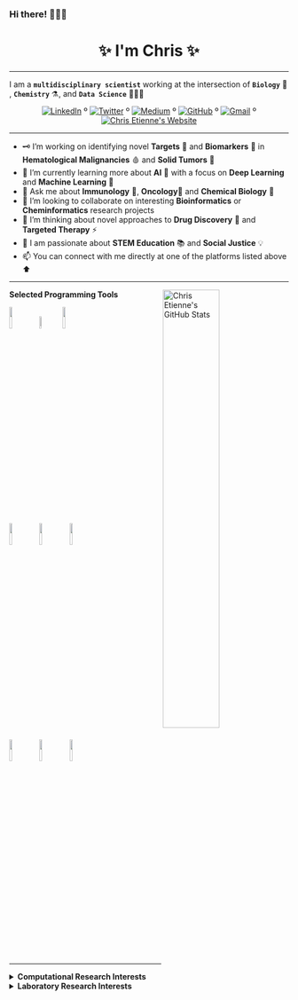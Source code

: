 <!--
**cetienn01/cetienn01** is a  _special_  repository because its `README.md` (this file) appears on your GitHub profile.
-->
### Hi there! 🙋🏿‍♂️

<!-- Introduction/Summary Section -->

<h1 align = center>✨ I'm Chris ✨</h1>
<hr>

I am a **`multidisciplinary scientist`** working at the intersection of **`Biology`** 🧫 , **`Chemistry`** ⚗️, and **`Data Science`** 👨🏿‍💻

<!-- **Badges**
- website to create badge : https://shields.io/
- very nice tutorial to create badge : https://medium.com/@therafamartins/make-your-customized-badges-in-a-few-minutes-18e75475e271
-->

<p align="center">
  <a href="https://www.linkedin.com/in/christian-etienne/"><img src="http://img.shields.io/badge/LinkedIn-blue?style=flat&logo=linkedin" alt="LinkedIn"></a> º
  <a href="https://twitter.com/iamchrisetienne"><img src="https://img.shields.io/twitter/url?label=Twitter&style=social&url=https%3A%2F%2Ftwitter.com%2Fiamchrisetienne" alt="Twitter"></a> º
  <a href="https://medium.com/@cetienn01"><img src="https://img.shields.io/badge/Medium-black?style=flatl&logo=medium" alt="Medium"></a> º
  <a href="https://github.com/cetienn01"><img src="https://img.shields.io/badge/GitHub-000?style=flat&logo=Github&labelColor=white&logoColor=Black" alt="GitHub"></a> º
  <a href="mailto:cetienn01@gmail.com"><img src="https://img.shields.io/badge/Gmail-red?style=flat&logo=Gmail&labelColor=white&link=mailto:cetienn01@gmail.com" alt="Gmail"></a> º
  <a href="https://cetienn01.github.io/"><img src="https://img.icons8.com/doodle/25/000000/internet--v1.png" alt="Chris Etienne's Website" ></a>
</p>
<hr>

<!-- Activities/Interests Section -->
- 🗝 I’m working on identifying novel **Targets** 🎯 and **Biomarkers** 🎲 in **Hematological Malignancies** 🩸 and **Solid Tumors** 🧱
- 🔭 I’m currently learning more about **AI** 🚀 with a focus on **Deep Learning** and **Machine Learning** 🤖
- 💭 Ask me about **Immunology** 🧬, **Oncology**🔬 and **Chemical Biology** 🧪
- 🤝 I’m looking to collaborate on interesting **Bioinformatics** or **Cheminformatics** research projects
- 🤔 I’m thinking about novel approaches to **Drug Discovery** 💊 and **Targeted Therapy** ⚡
- 💯 I am passionate about **STEM Education** 📚 and **Social Justice** 💡
- 📫  You can connect with me directly at one of the platforms listed above ⬆️

<!--
**another option for creating badge for this GitHub markdown**
this can be placed anywhere in the document
- caveat : will not be able to align this section using html tags (hence: use the method above)
--
[![LinkedIn](http://img.shields.io/badge/LinkedIn-blue?style=flat&logo=linkedin)](https://www.linkedin.com/in/christian-etienne/)
[![Medium](https://img.shields.io/badge/Medium-black?style=flatl&logo=medium)](https://medium.com/@cetienn01)
[![Gmail](https://img.shields.io/badge/Gmail-red?style=flat&logo=Gmail&labelColor=white&link=mailto:cetienn01@gmail.com)](mailto:cetienn01@gmail.com)
[![GitHub](https://img.shields.io/badge/GitHub-000?style=flat&logo=Github&labelColor=white&logoColor=Black)](https://github.com/cetienn01)
-->

<hr>

<!-- **GitHub README Stats**
- Checkout this repo for details : https://github.com/anuraghazra/github-readme-stats
-->

<p>
  <a href="https://github-readme-stats.vercel.app/api?username=cetienn01&show_icons=true&theme=nightowl&count_private=true">
     <img width="45%" align="right" alt="Chris Etienne's GitHub Stats" src="https://github-readme-stats.vercel.app/api?username=cetienn01&show_icons=true&theme=nightowl&count_private=true" />
  </a>
  
<!-- Programming Languages and Computational Tools Section.
**Be careful with the alignment.**
You can use these sites to get logos: https://www.vectorlogo.zone or https://simpleicons.org/
-->
  
  **Selected Programming Tools**
  
  <code><img width="10%" src="https://www.vectorlogo.zone/logos/python/python-ar21.svg"></code>
  <code><img width="7.5%" src="https://www.vectorlogo.zone/logos/r-project/r-project-official.svg"></code>
  <code><img width="10%" src="https://www.vectorlogo.zone/logos/jupyter/jupyter-ar21.svg"></code>
  <br />
  <code><img width="10%" src="https://www.vectorlogo.zone/logos/gnu_bash/gnu_bash-ar21.svg"></code>
  <code><img width="10%" src="https://www.vectorlogo.zone/logos/git-scm/git-scm-ar21.svg"></code>
  <code><img width="10%" src="https://www.vectorlogo.zone/logos/atom_io/atom_io-ar21.svg"></code>
  <br />
  <code><img width="10%" src="https://www.vectorlogo.zone/logos/pytorch/pytorch-ar21.svg"></code>
  <code><img width="10%" src="https://www.vectorlogo.zone/logos/tensorflow/tensorflow-ar21.svg"></code>
  <code><img width="10%" src="https://www.vectorlogo.zone/logos/amazon_aws/amazon_aws-ar21.svg"></code>
</p>

<hr>

<!-- Work / Research Section -->
<details>
  <summary><strong>Computational Research Interests </strong></summary>
  <br>
  
  - developing novel bioinformatics tools to investigate high-throughput genomics data to understand the mechanisms of diseases, with a particular interest in cancer
  - applying computational methods to study biological processes such as protein-protein interaction and protein-ligand binding to design the next generation of cell permeable and orally bioavailable macrocyclic drugs.
  - implementing machine learning algorithms to support classification and prediction of clinical outcomes using molecular features
  <br>
</details>

<details>
  <summary><strong>Laboratory Research Interests </strong></summary>
  <br>
  
  - application of genome engineering techniques and high-throughput genetic screening methods to identify biological functions of unknown genes and novel drug targets in the context of ImmunoTherapy. 
  - assay development and tool generation to dissect immune surveillance mechanisms and T cell signaling, and validate new immunotherapy drugs 
  - ...
  <br>
</details>

